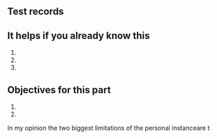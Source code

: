 ## Test records

## It helps if you already know this

1. 
2.
3.

## Objectives for this part

1. 
2.

In my opinion the two biggest limitations of the personal instanceare t